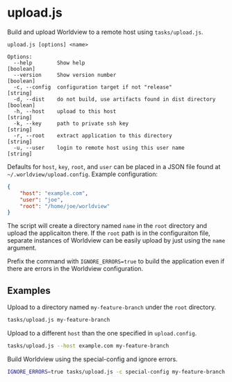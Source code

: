 # upload.js

Build and upload Worldview to a remote host using `tasks/upload.js`.

```
upload.js [options] <name>

Options:
  --help        Show help                                              [boolean]
  --version     Show version number                                    [boolean]
  -c, --config  configuration target if not "release"                   [string]
  -d, --dist    do not build, use artifacts found in dist directory    [boolean]
  -h, --host    upload to this host                                     [string]
  -k, --key     path to private ssh key                                 [string]
  -r, --root    extract application to this directory                   [string]
  -u, --user    login to remote host using this user name               [string]
```

Defaults for `host`, `key`, `root`, and `user` can be placed in a JSON
file found at `~/.worldview/upload.config`. Example configuration:

```json
{
    "host": "example.com",
    "user": "joe",
    "root": "/home/joe/worldview"
}
```

The script will create a directory named `name` in the `root` directory and
upload the applicaiton there. If the `root` path is in the configuraiton file,
separate instances of Worldview can be easily upload by just using the `name` argument.

Prefix the command with `IGNORE_ERRORS=true` to build the application even
if there are errors in the Worldview configuration.

## Examples

Upload to a directory named `my-feature-branch` under the `root` directory.

```bash
tasks/upload.js my-feature-branch
```

Upload to a different `host` than the one specified in `upload.config`.

```bash
tasks/upload.js --host example.com my-feature-branch
```

Build Worldview using the special-config and ignore errors.
```bash
IGNORE_ERRORS=true tasks/upload.js -c special-config my-feature-branch
```
